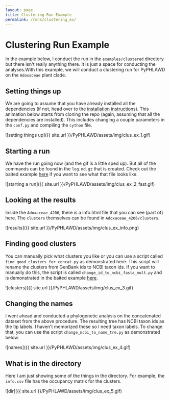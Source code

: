 ```yaml
---
layout: page
title: Clustering Run Example
permalink: /runs/clustering_ex/
---
```

# Clustering Run Example

In the example below, I conduct the run in the `examples/clustered` directory but there isn't really anything there. It is just a space for conducting the analyses.With this example, we will conduct a clustering run for PyPHLAWD on the `Adoxaceae` plant clade.

## Setting things up

We are going to assume that you have already installed all the dependencies (if not, head over to the [installation instructions](https://fephyfofum.github.io/PyPHLAWD/install/)). This animation below starts from cloning the repo (again, assuming that all the dependencies are installed). This includes changing a couple parameters in the `conf.py` and compiling the `cython` file.

![setting things up]({{ site.url }}/PyPHLAWD/assets/img/clus_ex_1.gif)

## Starting a run

We have the run going now (and the gif is a little sped up). But all of the commands can be found in the `log.md.gz` that is created. Check out the baited example [here](https://fephyfofum.github.io/PyPHLAWD/runs/bait_ex/) if you want to see what that file looks like.

![starting a run]({{ site.url }}/PyPHLAWD/assets/img/clus_ex_2_fast.gif)

## Looking at the results

Inside the `Adoxaceae_4206`, there is a info.html file that you can see (part of) here. The `clusters` themselves can be found in `Adoxaceae_4206/clusters`.

![results]({{ site.url }}/PyPHLAWD/assets/img/clus_ex_info.png)

## Finding good clusters

You can manually pick what clusters you like or you can use a script called `find_good_clusters_for_concat.py` as demonstrated here. This script will rename the clusters from GenBank ids to NCBI taxon ids. If you want to manually do this, the script is called `change_id_to_ncbi_fasta_mult.py` and is demonstrated in the baited example [here](https://fephyfofum.github.io/PyPHLAWD/runs/bait_ex/).

![clusters]({{ site.url }}/PyPHLAWD/assets/img/clus_ex_3.gif)

## Changing the names

I went ahead and conducted a phylogenetic analysis on the concatenated dataset from the above procedure. The resulting tree has NCBI taxon ids as the tip labels. I haven't memorized these so I need taxon labels. To change that, you can use the script `change_ncbi_to_name_tre.py` as demonstrated below.

![names]({{ site.url }}/PyPHLAWD/assets/img/clus_ex_4.gif)

## What is in the directory

Here I am just showing some of the things in the directory. For example, the `info.csv` file has the occupancy matrix for the clusters.

![dir]({{ site.url }}/PyPHLAWD/assets/img/clus_ex_5.gif)